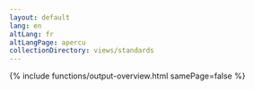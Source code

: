 ```yaml
---
layout: default
lang: en
altLang: fr
altLangPage: apercu
collectionDirectory: views/standards
---
```

{% include functions/output-overview.html samePage=false %}
